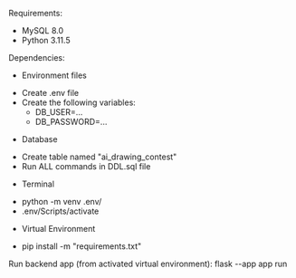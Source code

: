 Requirements:
- MySQL 8.0
- Python 3.11.5

Dependencies:
* Environment files
- Create .env file
- Create the following variables:
  + DB_USER=...
  + DB_PASSWORD=...

* Database
- Create table named "ai_drawing_contest"
- Run ALL commands in DDL.sql file

* Terminal
- python -m venv .env/
- .env/Scripts/activate

* Virtual Environment
- pip install -m "requirements.txt"

Run backend app (from activated virtual environment):
flask --app app run
